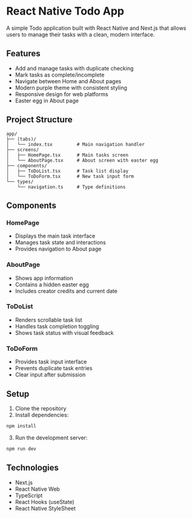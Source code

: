 # React Native Todo App

A simple Todo application built with React Native and Next.js that allows users to manage their tasks with a clean, modern interface.

## Features

- Add and manage tasks with duplicate checking
- Mark tasks as complete/incomplete
- Navigate between Home and About pages
- Modern purple theme with consistent styling
- Responsive design for web platforms
- Easter egg in About page

## Project Structure

```
app/
├── (tabs)/
│   └── index.tsx         # Main navigation handler
├── screens/
│   ├── HomePage.tsx      # Main tasks screen
│   └── AboutPage.tsx     # About screen with easter egg
├── components/
│   ├── ToDoList.tsx      # Task list display
│   └── ToDoForm.tsx      # New task input form
└── types/
    └── navigation.ts     # Type definitions
```

## Components

### HomePage

- Displays the main task interface
- Manages task state and interactions
- Provides navigation to About page

### AboutPage

- Shows app information
- Contains a hidden easter egg
- Includes creator credits and current date

### ToDoList

- Renders scrollable task list
- Handles task completion toggling
- Shows task status with visual feedback

### ToDoForm

- Provides task input interface
- Prevents duplicate task entries
- Clear input after submission

## Setup

1. Clone the repository
2. Install dependencies:

```bash
npm install
```

3. Run the development server:

```bash
npm run dev
```

## Technologies

- Next.js
- React Native Web
- TypeScript
- React Hooks (useState)
- React Native StyleSheet
